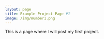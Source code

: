 ```yaml
---
layout: page
title: Example Project Page #1
image: /img/number1.png
---
```



This is a page where I will post my first project.
